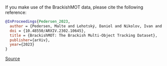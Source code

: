 If you make use of the BrackishMOT data, please cite the following reference:

``` bibtex 
@InProceedings{Pedersen_2023,
  author = {Pedersen, Malte and Lehotský, Daniel and Nikolov, Ivan and Moeslund, Thomas B.},
  doi = {10.48550/ARXIV.2302.10645},
  title = {BrackishMOT: The Brackish Multi-Object Tracking Dataset},
  publisher={arXiv}, 
  year={2023}
}
```

[Source](https://vap.aau.dk/brackishmot/)